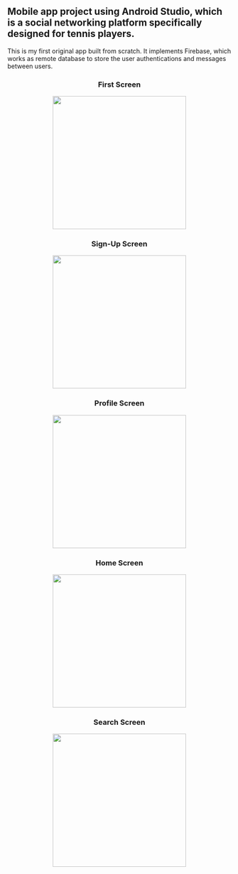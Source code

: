 ## Mobile app project using Android Studio, which is a social networking platform specifically designed for tennis players.

This is my first original app built from scratch. It implements Firebase, which works as remote database to store the user authentications and messages between users.


<h3 align="center">First Screen</h3>
<div align="center">
<img src="https://i.imgur.com/mHt2P7n.png" width=300px/>
  
<br/>

<h3 align="center">Sign-Up Screen</h3>
<img src="https://i.imgur.com/dEXqgR9.png" width=300px/>

<br/>

<h3 align="center">Profile Screen</h3>
<img src="https://i.imgur.com/IcOPR70.png" width=300px/>

<br/>

<h3 align="center">Home Screen</h3>
<img src="https://i.imgur.com/LbKSBRc.png" width=300px/>

<br/>

<h3 align="center">Search Screen</h3>
<img src="https://i.imgur.com/GgS6uym.png" width=300px/>

</div>
